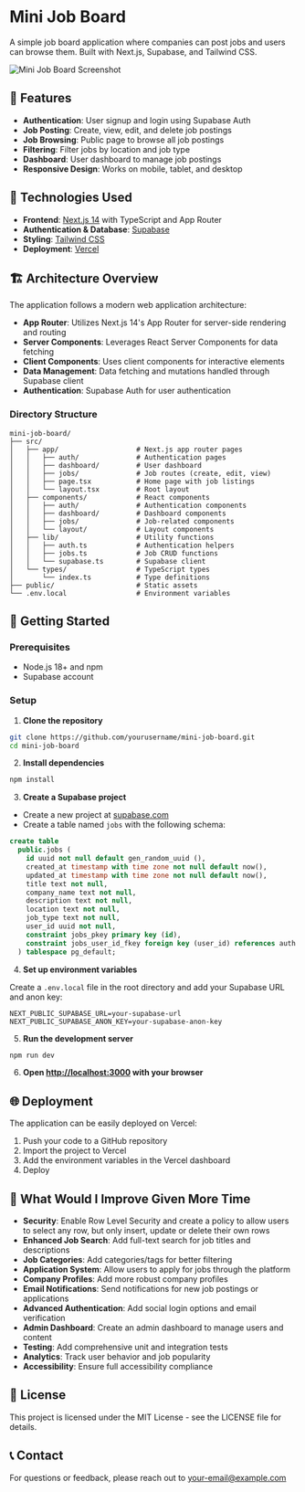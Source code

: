 # Mini Job Board

A simple job board application where companies can post jobs and users can browse them. Built with Next.js, Supabase, and Tailwind CSS.

![Mini Job Board Screenshot](screenshot.png)

## 🌟 Features

- **Authentication**: User signup and login using Supabase Auth
- **Job Posting**: Create, view, edit, and delete job postings
- **Job Browsing**: Public page to browse all job postings
- **Filtering**: Filter jobs by location and job type
- **Dashboard**: User dashboard to manage job postings
- **Responsive Design**: Works on mobile, tablet, and desktop

## 🔧 Technologies Used

- **Frontend**: [Next.js 14](https://nextjs.org/) with TypeScript and App Router
- **Authentication & Database**: [Supabase](https://supabase.com/)
- **Styling**: [Tailwind CSS](https://tailwindcss.com/)
- **Deployment**: [Vercel](https://vercel.com/)

## 🏗️ Architecture Overview

The application follows a modern web application architecture:

- **App Router**: Utilizes Next.js 14's App Router for server-side rendering and routing
- **Server Components**: Leverages React Server Components for data fetching
- **Client Components**: Uses client components for interactive elements
- **Data Management**: Data fetching and mutations handled through Supabase client
- **Authentication**: Supabase Auth for user authentication

### Directory Structure

```
mini-job-board/
├── src/
│   ├── app/                   # Next.js app router pages
│   │   ├── auth/              # Authentication pages
│   │   ├── dashboard/         # User dashboard
│   │   ├── jobs/              # Job routes (create, edit, view)
│   │   ├── page.tsx           # Home page with job listings
│   │   └── layout.tsx         # Root layout
│   ├── components/            # React components
│   │   ├── auth/              # Authentication components
│   │   ├── dashboard/         # Dashboard components
│   │   ├── jobs/              # Job-related components
│   │   └── layout/            # Layout components
│   ├── lib/                   # Utility functions
│   │   ├── auth.ts            # Authentication helpers
│   │   ├── jobs.ts            # Job CRUD functions
│   │   └── supabase.ts        # Supabase client
│   └── types/                 # TypeScript types
│       └── index.ts           # Type definitions
├── public/                    # Static assets
└── .env.local                 # Environment variables
```

## 🚀 Getting Started

### Prerequisites

- Node.js 18+ and npm
- Supabase account

### Setup

1. **Clone the repository**

```bash
git clone https://github.com/yourusername/mini-job-board.git
cd mini-job-board
```

2. **Install dependencies**

```bash
npm install
```

3. **Create a Supabase project**

- Create a new project at [supabase.com](https://supabase.com/)
- Create a table named `jobs` with the following schema:

```sql
create table
  public.jobs (
    id uuid not null default gen_random_uuid (),
    created_at timestamp with time zone not null default now(),
    updated_at timestamp with time zone not null default now(),
    title text not null,
    company_name text not null,
    description text not null,
    location text not null,
    job_type text not null,
    user_id uuid not null,
    constraint jobs_pkey primary key (id),
    constraint jobs_user_id_fkey foreign key (user_id) references auth.users (id) on delete cascade
  ) tablespace pg_default;
```

4. **Set up environment variables**

Create a `.env.local` file in the root directory and add your Supabase URL and anon key:

```
NEXT_PUBLIC_SUPABASE_URL=your-supabase-url
NEXT_PUBLIC_SUPABASE_ANON_KEY=your-supabase-anon-key
```

5. **Run the development server**

```bash
npm run dev
```

6. **Open [http://localhost:3000](http://localhost:3000) with your browser**

## 🌐 Deployment

The application can be easily deployed on Vercel:

1. Push your code to a GitHub repository
2. Import the project to Vercel
3. Add the environment variables in the Vercel dashboard
4. Deploy

## 🔄 What Would I Improve Given More Time

- **Security**: Enable Row Level Security and create a policy to allow users to select any row, but only insert, update or delete their own rows
- **Enhanced Job Search**: Add full-text search for job titles and descriptions
- **Job Categories**: Add categories/tags for better filtering
- **Application System**: Allow users to apply for jobs through the platform
- **Company Profiles**: Add more robust company profiles
- **Email Notifications**: Send notifications for new job postings or applications
- **Advanced Authentication**: Add social login options and email verification
- **Admin Dashboard**: Create an admin dashboard to manage users and content
- **Testing**: Add comprehensive unit and integration tests
- **Analytics**: Track user behavior and job popularity
- **Accessibility**: Ensure full accessibility compliance

## 📄 License

This project is licensed under the MIT License - see the LICENSE file for details.

## 📞 Contact

For questions or feedback, please reach out to [your-email@example.com](mailto:your-email@example.com)
